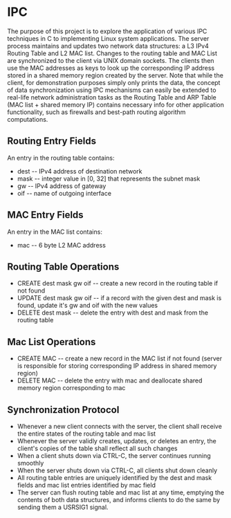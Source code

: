 # IPC
The purpose of this project is to explore the application of various IPC techniques in C to implementing Linux system applications. The server process maintains and updates two network data structures: a L3 IPv4 Routing Table and L2 MAC list. Changes to the routing table and MAC List are synchronized to the client via UNIX domain sockets. The clients then use the MAC addresses as keys to look up the corresponding IP address stored in a shared memory region created by the server. Note that while the client, for demonstration purposes simply only prints the data, the concept of data synchronization using IPC mechanisms can easily be extended to real-life network administration tasks as the Routing Table and ARP Table (MAC list + shared memory IP) contains necessary info for other application functionality, such as firewalls and best-path routing algorithm computations. 

## Routing Entry Fields
An entry in the routing table contains:
* dest -- IPv4 address of destination network
* mask -- integer value in [0, 32] that represents the subnet mask
* gw -- IPv4 address of gateway
* oif -- name of outgoing interface

## MAC Entry Fields
An entry in the MAC list contains:
* mac -- 6 byte L2 MAC address

## Routing Table Operations
* CREATE dest mask gw oif -- create a new record in the routing table if not found
* UPDATE dest mask <new>gw <new>oif -- if a record with the given dest and mask is found, update it's
gw and oif with the new values
* DELETE dest mask -- delete the entry with dest and mask from the routing table
  
## Mac List Operations
* CREATE MAC -- create a new record in the MAC list if not found (server is responsible for storing corresponding IP address in shared memory region)
* DELETE MAC -- delete the entry with mac and deallocate shared memory region corresponding to mac

## Synchronization Protocol
* Whenever a new client connects with the server, the client shall receive the entire states of the routing table and mac list
* Whenever the server validly creates, updates, or deletes an entry, the client's copies of the table shall
reflect all such changes
* When a client shuts down via CTRL-C, the server continues running smoothly
* When the server shuts down via CTRL-C, all clients shut down cleanly
* All routing table entries are uniquely identified by the dest and mask fields and mac list entries identified by mac field
* The server can flush routing table and mac list at any time, emptying the contents of both data structures, and informs clients to do the same by sending them a USRSIG1 signal.

